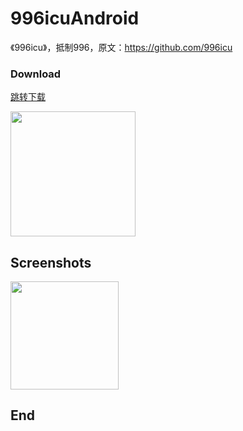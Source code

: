 # 996icuAndroid

《996icu》，抵制996，原文：https://github.com/996icu

### Download

[跳转下载](https://fir.im/996icu)

<a href="https://fir.im/996icu">
    <img width="200" height=“200” src="https://github.com/zhao-mingjian/996icuAndroid/tree/master/app/src/main/res/drawable-xxhdpi/app_icon.png"></img>
</a>

## Screenshots

<img width="173" height=“274” src="https://github.com/zhao-mingjian/qvod/blob/master/app/Screenshot_2017-04-21-10-09-06-848_com.zmj.qvod.png"></img>

## End
